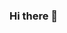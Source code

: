 ### Hi there 👋

<!--
**userRoshan/userRoshan** is a ✨ _special_ ✨ repository because its `README.md` (this file) appears on your GitHub profile.

Here are some ideas to get you started:

-### 👋 I’m Roshan Kamble 
-### 👀 I'm intrested in learning data analysis and solving business problems.
-###🌱 I’m currently learning python and its libraries and complex sql queries.
-### 📫 How to reach me: Likedin - roshan-kamble-Ikdn

-----------------------------------------------------------------------------------------------------------------------------------------------------------------------

### :hammer_and_wrench: Languages and Tools :

